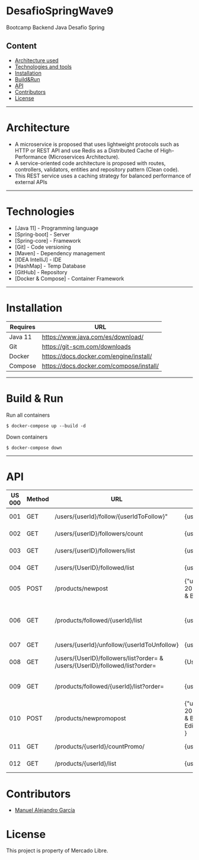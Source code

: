 # DesafioSpringWave9

Bootcamp Backend Java Desafío Spring

## Content

- [Architecture used](#Architecture)
- [Technologies and tools](#Technologies)
- [Installation](#Installation)
- [Build&Run](#) 
- [API](#API)
- [Contributors](#Contributors)
- [License](#License)
----

# Architecture

- A microservice is proposed that uses lightweight protocols such as HTTP or REST API and use Redis as a Distributed Cache of High-Performance (Microservices Architecture).
- A service-oriented code architecture is proposed with routes, controllers, validators, entities and repository pattern (Clean code).
- This REST service uses a caching strategy for balanced performance of external APIs
----

# Technologies

* [Java 11] - Programming language
* [Spring-boot] - Server
* [Spring-core] - Framework
* [Git] - Code versioning
* [Maven] - Dependency management
* [IDEA IntelliJ] - IDE
* [HashMap] - Temp Database
* [GitHub] - Repository
* [Docker & Compose] - Container Framework

-------

# Installation


| Requires | URL |
| ------ | ------ |
| Java 11 | https://www.java.com/es/download/ |
| Git | https://git-scm.com/downloads |
| Docker | https://docs.docker.com/engine/install/ |
| Compose | https://docs.docker.com/compose/install/ |

------

# Build & Run

Run all containers
```
$ docker-compose up --build -d
```

Down containers
```
$ docker-compose down
```

-----

# API

| US 000 | Method | URL | VARIABLES | DESCRIPTION | 
| ------ | ------ | --- | ------ | --------- |
| 001 | GET | /users/{userId}/follow/{userIdToFollow}" | {userId}(int) identification user. {userIdToFollow}(int) identification user to follow | follow a other user |
| 002 | GET | /users/{userID}/followers/count | {userID}(int) indentification user | Get Followers Users Count |
| 003 | GET |/users/{userID}/followers/list | {userID}(int) indentification user | Get Followers User List |
| 004 | GET | /users/{UserID}/followed/list | {userID}(int) indentification user | User Following List |
| 005 | POST | /products/newpost | {"userId":1001,"userName":"Usuario1","posts":[{"userId":1001,"id_post":18,"date":"11-07-2021","detail":{"product_id":1,"productName":"Silla Gamer","type":"Gamer","brand":"Racer","color":"Red & Black","notes":"Special Edition"},"category":100,"price":1500.5,"hasPromo":true,"discount":0.25}]} | Create New Post |
| 006 | GET | /products/followed/{userId}/list| {userId}(int) identification user | Get Resent(14 days a go) Products User List |
| 007 | GET | /users/{userId}/unfollow/{userIdToUnfollow} | {userId}(int) identification user. {userIdToFollow}(int) identification user to unfollow | Unfollow |
| 008 | GET | /users/{UserID}/followers/list?order= & /users/{UserID}/followed/list?order= | {UserID}(int) identification user, {order}(String) sorted method | Sort User Followers & Followed |
| 009 | GET | /products/followed/{userId}/list?order= | {userId}(int) identification user, {order}(String) sorted method | Sort User Products by Date |
| 010 | POST | /products/newpromopost | {"userId":1001,"userName":"Usuario1","posts":[{"userId":1001,"id_post":18,"date":"11-07-2021","detail":{"product_id":1,"productName":"Silla Gamer","type":"Gamer","brand":"Racer","color":"Red & Black","notes":"Special Edition"},"category":100,"price":1500.5,"hasPromo":true,"discount":0.25,"hasPromo":true,"discount":0.25 } | Create New Promo Post |
| 011 | GET | /products/{userId}/countPromo/ | {userId}(int) identification user | promo post count by user |
| 012 | GET | /products/{userId}/list | {userId}(int) identification user | promo post list by user |


# Contributors
- [Manuel Alejandro García](https://github.com/ManuGarciaMeli)

# License
This project is property of Mercado Libre.